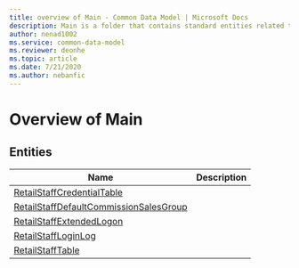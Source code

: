```yaml
---
title: overview of Main - Common Data Model | Microsoft Docs
description: Main is a folder that contains standard entities related to the Common Data Model.
author: nenad1002
ms.service: common-data-model
ms.reviewer: deonhe
ms.topic: article
ms.date: 7/21/2020
ms.author: nebanfic
---
```


# Overview of Main


## Entities

|Name|Description|
|---|---|
|[RetailStaffCredentialTable](RetailStaffCredentialTable.md)||
|[RetailStaffDefaultCommissionSalesGroup](RetailStaffDefaultCommissionSalesGroup.md)||
|[RetailStaffExtendedLogon](RetailStaffExtendedLogon.md)||
|[RetailStaffLoginLog](RetailStaffLoginLog.md)||
|[RetailStaffTable](RetailStaffTable.md)||

